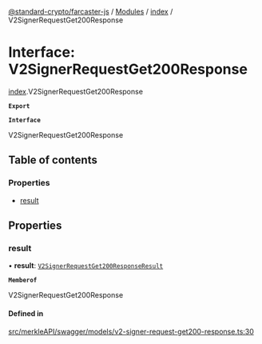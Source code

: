 [@standard-crypto/farcaster-js](../README.md) / [Modules](../modules.md) / [index](../modules/index.md) / V2SignerRequestGet200Response

# Interface: V2SignerRequestGet200Response

[index](../modules/index.md).V2SignerRequestGet200Response

**`Export`**

**`Interface`**

V2SignerRequestGet200Response

## Table of contents

### Properties

- [result](index.V2SignerRequestGet200Response.md#result)

## Properties

### result

• **result**: [`V2SignerRequestGet200ResponseResult`](index.V2SignerRequestGet200ResponseResult.md)

**`Memberof`**

V2SignerRequestGet200Response

#### Defined in

[src/merkleAPI/swagger/models/v2-signer-request-get200-response.ts:30](https://github.com/standard-crypto/farcaster-js/blob/main/src/merkleAPI/swagger/models/v2-signer-request-get200-response.ts#L30)
